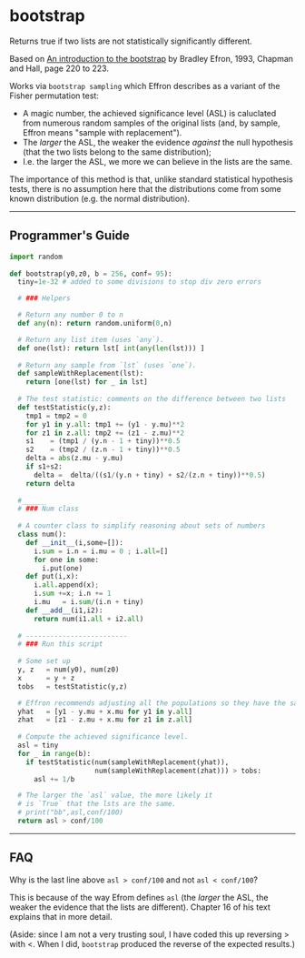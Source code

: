 
# bootstrap


Returns true if two lists are not statistically significantly different.

Based on [An introduction to the
bootstrap](https://github.com/timm/timm.github.io/blob/master/pdf/93bootstrap.pdf)
by Bradley Efron, 1993, Chapman and Hall, page 220 to 223.

Works via `bootstrap sampling` which Effron describes as a variant of the Fisher
permutation test:

- A magic number, the achieved significance level (ASL) is caluclated 
  from numerous random samples of the original lists (and,
  by sample, Effron means "sample with replacement").
- The _larger_ the ASL, the weaker the evidence _against_ the null
  hypothesis (that the two lists belong to the same distribution);
- I.e. the larger the ASL, we more we can believe in the lists are the same.

The importance of this method is that, unlike standard statistical hypothesis
tests, there is no assumption here that the distributions come from some known
distribution (e.g. the normal distribution).

____

## Programmer's Guide


```python
import random
  
def bootstrap(y0,z0, b = 256, conf= 95):
  tiny=1e-32 # added to some divisions to stop div zero errors

  # ### Helpers

  # Return any number 0 to n
  def any(n): return random.uniform(0,n)

  # Return any list item (uses `any`).
  def one(lst): return lst[ int(any(len(lst))) ]
  
  # Return any sample from `lst` (uses `one`).
  def sampleWithReplacement(lst):
    return [one(lst) for _ in lst]
  
  # The test statistic: comments on the difference between two lists
  def testStatistic(y,z): 
    tmp1 = tmp2 = 0
    for y1 in y.all: tmp1 += (y1 - y.mu)**2 
    for z1 in z.all: tmp2 += (z1 - z.mu)**2
    s1    = (tmp1 / (y.n - 1 + tiny))**0.5
    s2    = (tmp2 / (z.n - 1 + tiny))**0.5
    delta = abs(z.mu - y.mu)
    if s1+s2:
      delta =  delta/((s1/(y.n + tiny) + s2/(z.n + tiny))**0.5)
    return delta
  
  #______
  # ### Num class
  
  # A counter class to simplify reasoning about sets of numbers
  class num():
    def __init__(i,some=[]):
      i.sum = i.n = i.mu = 0 ; i.all=[]
      for one in some:
        i.put(one)
    def put(i,x):
      i.all.append(x);
      i.sum +=x; i.n += 1
      i.mu   = i.sum/(i.n + tiny)
    def __add__(i1,i2):
      return num(i1.all + i2.all)
 
  # -------------------------
  # ### Run this script
  
  # Some set up
  y, z   = num(y0), num(z0)
  x      = y + z
  tobs   = testStatistic(y,z)

  # Effron recommends adjusting all the populations so they have the same mean
  yhat   = [y1 - y.mu + x.mu for y1 in y.all]
  zhat   = [z1 - z.mu + x.mu for z1 in z.all]
  
  # Compute the achieved significance level.
  asl = tiny
  for _ in range(b):
    if testStatistic(num(sampleWithReplacement(yhat)),
                     num(sampleWithReplacement(zhat))) > tobs:
      asl += 1/b

  # The larger the `asl` value, the more likely it
  # is `True` that the lsts are the same.
  # print("bb",asl,conf/100)
  return asl > conf/100

```


___ 

## FAQ

Why is the last line above  `asl > conf/100` and not `asl < conf/100`?

This is because of the way Efrom defines `asl` 
(the _larger_ the ASL, the weaker the evidence that the lists
are different). Chapter 16 of his text explains that in more detail.

(Aside: since I am not a very trusting soul, I have coded this up reversing
 &gt; with &lt;. When I did, `bootstrap` produced the reverse
of the expected results.)


```python
```

